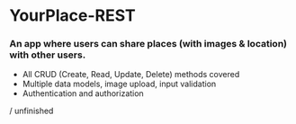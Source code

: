 # YourPlace-REST

### An app where users can share places (with images & location) with other users.

- All CRUD (Create, Read,
Update, Delete) methods
covered
- Multiple data models,
image upload, input
validation
- Authentication and
authorization

/ unfinished
